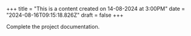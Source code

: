+++
title = "This is a content created on 14-08-2024 at 3:00PM"
date = "2024-08-16T09:15:18.826Z"
draft = false
+++

  Complete the project documentation.
        